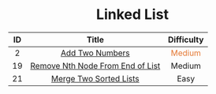 # <div align=center>Linked List</div>


|ID|Title|Difficulty|
|:-:|:----:|:--:|
|2|[Add Two Numbers](https://github.com/Maxwell-L/Maxwell-LeetCode/blob/master/LeetCode/Linked%20List/2_Add%20Two%20Numbers.java)|<font color=#E47833>Medium</font>|
|19|[Remove Nth Node From End of List](https://github.com/Maxwell-L/Maxwell-LeetCode/blob/master/LeetCode/Linked%20List/19_Remove%20Nth%20Node%20From%20End%20of%20List.java)|Medium|
|21|[Merge Two Sorted Lists](https://github.com/Maxwell-L/Maxwell-LeetCode/blob/master/LeetCode/Linked%20List/21_Merge%20Two%20Sorted%20Lists.java)|Easy|

